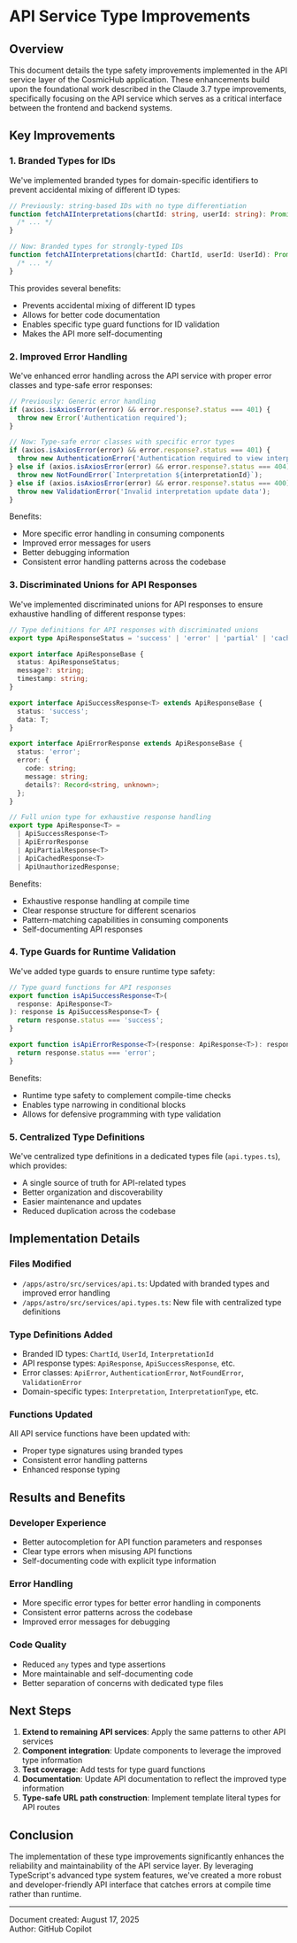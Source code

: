 # API Service Type Improvements

## Overview

This document details the type safety improvements implemented in the API service layer of the
CosmicHub application. These enhancements build upon the foundational work described in the Claude
3.7 type improvements, specifically focusing on the API service which serves as a critical interface
between the frontend and backend systems.

## Key Improvements

### 1. Branded Types for IDs

We've implemented branded types for domain-specific identifiers to prevent accidental mixing of
different ID types:

```typescript
// Previously: string-based IDs with no type differentiation
function fetchAIInterpretations(chartId: string, userId: string): Promise<InterpretationResponse> {
  /* ... */
}

// Now: Branded types for strongly-typed IDs
function fetchAIInterpretations(chartId: ChartId, userId: UserId): Promise<InterpretationResponse> {
  /* ... */
}
```

This provides several benefits:

- Prevents accidental mixing of different ID types
- Allows for better code documentation
- Enables specific type guard functions for ID validation
- Makes the API more self-documenting

### 2. Improved Error Handling

We've enhanced error handling across the API service with proper error classes and type-safe error
responses:

```typescript
// Previously: Generic error handling
if (axios.isAxiosError(error) && error.response?.status === 401) {
  throw new Error('Authentication required');
}

// Now: Type-safe error classes with specific error types
if (axios.isAxiosError(error) && error.response?.status === 401) {
  throw new AuthenticationError('Authentication required to view interpretations');
} else if (axios.isAxiosError(error) && error.response?.status === 404) {
  throw new NotFoundError(`Interpretation ${interpretationId}`);
} else if (axios.isAxiosError(error) && error.response?.status === 400) {
  throw new ValidationError('Invalid interpretation update data');
}
```

Benefits:

- More specific error handling in consuming components
- Improved error messages for users
- Better debugging information
- Consistent error handling patterns across the codebase

### 3. Discriminated Unions for API Responses

We've implemented discriminated unions for API responses to ensure exhaustive handling of different
response types:

```typescript
// Type definitions for API responses with discriminated unions
export type ApiResponseStatus = 'success' | 'error' | 'partial' | 'cached' | 'unauthorized';

export interface ApiResponseBase {
  status: ApiResponseStatus;
  message?: string;
  timestamp: string;
}

export interface ApiSuccessResponse<T> extends ApiResponseBase {
  status: 'success';
  data: T;
}

export interface ApiErrorResponse extends ApiResponseBase {
  status: 'error';
  error: {
    code: string;
    message: string;
    details?: Record<string, unknown>;
  };
}

// Full union type for exhaustive response handling
export type ApiResponse<T> =
  | ApiSuccessResponse<T>
  | ApiErrorResponse
  | ApiPartialResponse<T>
  | ApiCachedResponse<T>
  | ApiUnauthorizedResponse;
```

Benefits:

- Exhaustive response handling at compile time
- Clear response structure for different scenarios
- Pattern-matching capabilities in consuming components
- Self-documenting API responses

### 4. Type Guards for Runtime Validation

We've added type guards to ensure runtime type safety:

```typescript
// Type guard functions for API responses
export function isApiSuccessResponse<T>(
  response: ApiResponse<T>
): response is ApiSuccessResponse<T> {
  return response.status === 'success';
}

export function isApiErrorResponse<T>(response: ApiResponse<T>): response is ApiErrorResponse {
  return response.status === 'error';
}
```

Benefits:

- Runtime type safety to complement compile-time checks
- Enables type narrowing in conditional blocks
- Allows for defensive programming with type validation

### 5. Centralized Type Definitions

We've centralized type definitions in a dedicated types file (`api.types.ts`), which provides:

- A single source of truth for API-related types
- Better organization and discoverability
- Easier maintenance and updates
- Reduced duplication across the codebase

## Implementation Details

### Files Modified

- `/apps/astro/src/services/api.ts`: Updated with branded types and improved error handling
- `/apps/astro/src/services/api.types.ts`: New file with centralized type definitions

### Type Definitions Added

- Branded ID types: `ChartId`, `UserId`, `InterpretationId`
- API response types: `ApiResponse`, `ApiSuccessResponse`, etc.
- Error classes: `ApiError`, `AuthenticationError`, `NotFoundError`, `ValidationError`
- Domain-specific types: `Interpretation`, `InterpretationType`, etc.

### Functions Updated

All API service functions have been updated with:

- Proper type signatures using branded types
- Consistent error handling patterns
- Enhanced response typing

## Results and Benefits

### Developer Experience

- Better autocompletion for API function parameters and responses
- Clear type errors when misusing API functions
- Self-documenting code with explicit type information

### Error Handling

- More specific error types for better error handling in components
- Consistent error patterns across the codebase
- Improved error messages for debugging

### Code Quality

- Reduced `any` types and type assertions
- More maintainable and self-documenting code
- Better separation of concerns with dedicated type files

## Next Steps

1. **Extend to remaining API services**: Apply the same patterns to other API services
2. **Component integration**: Update components to leverage the improved type information
3. **Test coverage**: Add tests for type guard functions
4. **Documentation**: Update API documentation to reflect the improved type information
5. **Type-safe URL path construction**: Implement template literal types for API routes

## Conclusion

The implementation of these type improvements significantly enhances the reliability and
maintainability of the API service layer. By leveraging TypeScript's advanced type system features,
we've created a more robust and developer-friendly API interface that catches errors at compile time
rather than runtime.

---

Document created: August 17, 2025  
Author: GitHub Copilot
